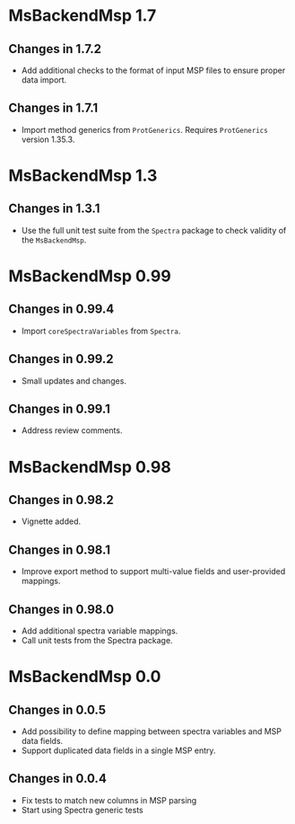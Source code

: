 # MsBackendMsp 1.7

## Changes in 1.7.2

- Add additional checks to the format of input MSP files to ensure proper data
  import.

## Changes in 1.7.1

- Import method generics from `ProtGenerics`. Requires `ProtGenerics` version
  1.35.3.

# MsBackendMsp 1.3

## Changes in 1.3.1

- Use the full unit test suite from the `Spectra` package to check validity of
  the `MsBackendMsp`.

# MsBackendMsp 0.99

## Changes in 0.99.4

- Import `coreSpectraVariables` from `Spectra`.

## Changes in 0.99.2

- Small updates and changes.

## Changes in 0.99.1

- Address review comments.

# MsBackendMsp 0.98

## Changes in 0.98.2

- Vignette added.

## Changes in 0.98.1

- Improve export method to support multi-value fields and user-provided 
  mappings.

## Changes in 0.98.0

- Add additional spectra variable mappings.
- Call unit tests from the Spectra package.

# MsBackendMsp 0.0

## Changes in 0.0.5

- Add possibility to define mapping between spectra variables and MSP data 
  fields.
- Support duplicated data fields in a single MSP entry.

## Changes in 0.0.4

- Fix tests to match new columns in MSP parsing
- Start using Spectra generic tests 


